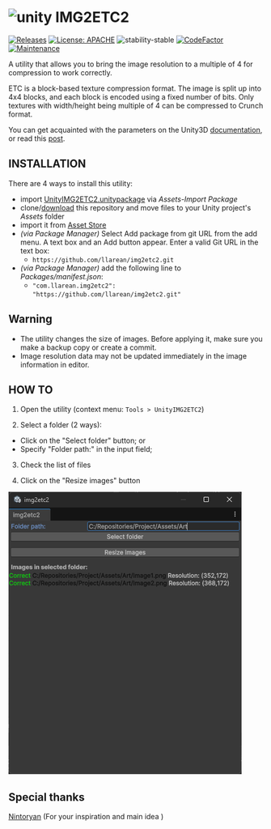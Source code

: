 # ![unity](https://img.shields.io/badge/Unity-100000?style=for-the-badge&logo=unity&logoColor=white) IMG2ETC2 

[![Releases](https://img.shields.io/github/v/release/llarean/img2etc2)](https://github.com/llarean/img2etc2/releases)
[![License: APACHE](https://img.shields.io/badge/License-APACHE-yellow.svg)](https://opensource.org/license/apache-2-0)
![stability-stable](https://img.shields.io/badge/stability-stable-green.svg)
[![CodeFactor](https://www.codefactor.io/repository/github/llarean/img2etc2/badge)](https://www.codefactor.io/repository/github/llarean/img2etc2)
[![Maintenance](https://img.shields.io/badge/Maintained%3F-yes-green.svg)](https://GitHub.com/Naereen/StrapDown.js/graphs/commit-activity)

A utility that allows you to bring the image resolution to a multiple of 4 for compression to work correctly.

ETC is a block-based texture compression format. 
The image is split up into 4x4 blocks, and each block is encoded using a fixed number of bits.
Only textures with width/height being multiple of 4 can be compressed to Crunch format.

You can get acquainted with the parameters on the Unity3D [documentation](https://docs.unity3d.com/2023.2/Documentation/Manual/class-TextureImporterOverride.html), or read this [post](https://unity.com/ru/blog/engine-platform/crunch-compression-of-etc-textures).

## INSTALLATION

There are 4 ways to install this utility:

- import [UnityIMG2ETC2.unitypackage](https://github.com/llarean/img2etc2/releases) via *Assets-Import Package*
- clone/[download](https://github.com/llarean/img2etc2/archive/master.zip) this repository and move files to your Unity project's *Assets* folder
- import it from [Asset Store](https://assetstore.unity.com/preview/315139/1042556)
- *(via Package Manager)* Select Add package from git URL from the add menu. A text box and an Add button appear. Enter a valid Git URL in the text box:
  - `https://github.com/llarean/img2etc2.git`
- *(via Package Manager)* add the following line to *Packages/manifest.json*:
  - `"com.llarean.img2etc2": "https://github.com/llarean/img2etc2.git"`

## Warning

- The utility changes the size of images. Before applying it, make sure you make a backup copy or create a commit.
- Image resolution data may not be updated immediately in the image information in editor.

## HOW TO

1. Open the utility (context menu: `Tools > UnityIMG2ETC2`)


2. Select a folder (2 ways):
- Click on the "Select folder" button; or
- Specify "Folder path:" in the input field;


3. Check the list of files


4. Click on the "Resize images" button

![Window](https://github.com/LLarean/img2etc2/blob/main/Preview.png?raw=true)

## Special thanks

[Nintoryan](https://github.com/Nintoryan) (For your inspiration and main idea )

